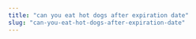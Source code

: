 ```yaml
---
title: "can you eat hot dogs after expiration date"
slug: "can-you-eat-hot-dogs-after-expiration-date"
---
```


